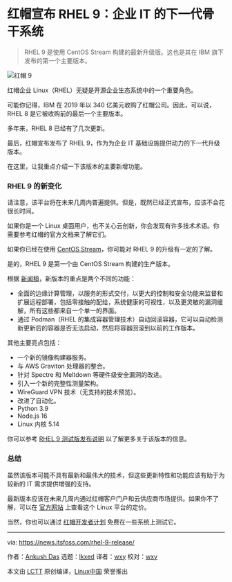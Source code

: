 [#]: subject: "Red Hat Enterprise Linux 9 Announced as the Next-Gen Backbone of Enterprise IT"
[#]: via: "https://news.itsfoss.com/rhel-9-release/"
[#]: author: "Ankush Das https://news.itsfoss.com/author/ankush/"
[#]: collector: "lkxed"
[#]: translator: "wxy"
[#]: reviewer: "wxy"
[#]: publisher: "wxy"
[#]: url: "https://linux.cn/article-14594-1.html"

红帽宣布 RHEL 9：企业 IT 的下一代骨干系统
======

> RHEL 9 是使用 CentOS Stream 构建的最新升级版。这也是其在 IBM 旗下发布的第一个主要版本。

![红帽 9][1]

红帽企业 Linux（RHEL）无疑是开源企业生态系统中的一个重要角色。

可能你记得，IBM 在 2019 年以 340 亿美元收购了红帽公司。因此，可以说，RHEL 8 是它被收购前的最后一个主要版本。

多年来，RHEL 8 已经有了几次更新。

最后，红帽宣布发布了 RHEL 9，作为为企业 IT 基础设施提供动力的下一代升级版本。

在这里，让我重点介绍一下该版本的主要新增功能。

### RHEL 9 的新变化

请注意，该平台将在未来几周内普遍提供。但是，既然已经正式宣布，应该不会花很长时间。

如果你是一个 Linux 桌面用户，也不关心云创新，你会发现有许多技术术语。你需要参考红帽的官方文档来了解它们。

如果你已经在使用 [CentOS Stream][2]，你可能对 RHEL 9 的升级有一定的了解。

是的，RHEL 9 是第一个由 CentOS Stream 构建的生产版本。

根据 [新闻稿][3]，新版本的重点是两个不同的功能：

* 全面的边缘计算管理，以服务的形式交付，以更大的控制和安全功能来监督和扩展远程部署，包括零接触的配给，系统健康的可视性，以及更灵敏的漏洞缓解，所有这些都来自一个单一的界面。
* 通过 Podman（RHEL 的集成容器管理技术）自动回滚容器，它可以自动检测新更新后的容器是否无法启动，然后将容器回滚到以前的工作版本。

其他主要亮点包括：

* 一个新的镜像构建器服务。
* 与 AWS Graviton 处理器的整合。
* 针对 Spectre 和 Meltdown 等硬件级安全漏洞的改进。
* 引入一个新的完整性测量架构。
* WireGuard VPN 技术（无支持的技术预览）。
* 改进了自动化。
* Python 3.9
* Node.js 16
* Linux 内核 5.14

你可以参考 [RHEL 9 测试版发布说明][4] 以了解更多关于该版本的信息。

### 总结

虽然该版本可能不具有最新和最伟大的技术，但这些更新特性和功能应该有助于为较新的 IT 需求提供增强的支持。

最新版本应该在未来几周内通过红帽客户门户和云供应商市场提供。如果你不了解，可以在 [官方网站][5] 上查看这个 Linux 平台的定价。

当然，你也可以通过 [红帽开发者计划][6] 免费在一些系统上测试它。

--------------------------------------------------------------------------------

via: https://news.itsfoss.com/rhel-9-release/

作者：[Ankush Das][a]
选题：[lkxed][b]
译者：[wxy](https://github.com/wxy)
校对：[wxy](https://github.com/wxy)

本文由 [LCTT](https://github.com/LCTT/TranslateProject) 原创编译，[Linux中国](https://linux.cn/) 荣誉推出

[a]: https://news.itsfoss.com/author/ankush/
[b]: https://github.com/lkxed
[1]: https://news.itsfoss.com/wp-content/uploads/2022/05/rhel-9-0.jpg
[2]: https://itsfoss.com/centos-stream-faq/
[3]: https://www.redhat.com/en/about/press-releases/red-hat-defines-new-epicenter-innovation-red-hat-enterprise-linux-9
[4]: https://www.redhat.com/en/blog/whats-new-rhel-90-beta
[5]: https://www.redhat.com/en/store/linux-platforms
[6]: https://developers.redhat.com/products/rhel/overview

